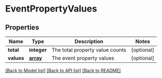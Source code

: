 # EventPropertyValues

## Properties
Name | Type | Description | Notes
------------ | ------------- | ------------- | -------------
**total** | **integer** | The total property value counts | [optional] 
**values** | [**array**](.md) | The event property values | [optional] 

[[Back to Model list]](../README.md#documentation-for-models) [[Back to API list]](../README.md#documentation-for-api-endpoints) [[Back to README]](../README.md)

